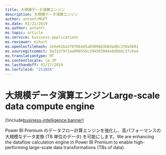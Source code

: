 ```yaml
---
title: 大規模データ演算エンジン
description: 大規模データ演算エンジン
author: antonfrMSFT
ms.date: 01/21/2019
ms.author: antonfr
ms.topic: article
ms.service: business-applications
ms.reviewer: mihart
ms.openlocfilehash: 2e5e616a370f86445a83098d3b8dad6c370a5601
ms.sourcegitcommit: 9a31d79f2ae098559c294503984e0d9ddc37c0ad
ms.translationtype: HT
ms.contentlocale: ja-JP
ms.lasthandoff: 01/17/2019
ms.locfileid: "211026"
---
```

# <a name="large-scale-data-compute-engine"></a><span data-ttu-id="6008d-103">大規模データ演算エンジン</span><span class="sxs-lookup"><span data-stu-id="6008d-103">Large-scale data compute engine</span></span>

[!include[business-intelligence banner](../../../includes/business-intelligence.md)]

<span data-ttu-id="6008d-104">Power BI Premium のデータフロー計算エンジンを強化し、高パフォーマンスの大規模なデータ変換 (TB 単位のデータ) を可能にします。</span><span class="sxs-lookup"><span data-stu-id="6008d-104">We are enhancing the dataflow calculation engine in Power BI Premium to enable high-performing large-scale data transformations (TBs of data).</span></span>

